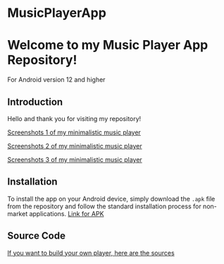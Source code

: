 # MusicPlayerApp

# Welcome to my Music Player App Repository!
For Android version 12 and higher

## Introduction
Hello and thank you for visiting my repository! 

[Screenshots 1 of my minimalistic music player](https://github.com/IwanBelenko/MusicPlayerApp/blob/main/screenshot/photo_2024-06-13%2014.26.20.jpeg)

[Screenshots 2 of my minimalistic music player](https://github.com/IwanBelenko/MusicPlayerApp/blob/main/screenshot/photo_2024-06-13%2014.26.25.jpeg)

[Screenshots 3 of my minimalistic music player](https://github.com/IwanBelenko/MusicPlayerApp/blob/main/screenshot/photo_2024-06-13%2014.26.29.jpeg)


## Installation
To install the app on your Android device, simply download the `.apk` file from the repository and follow the standard installation process for non-market applications.
[Link for APK](https://github.com/IwanBelenko/MusicPlayerApp/blob/main/app-debug.apk)

## Source Code
[If you want to build your own player, here are the sources](https://github.com/IwanBelenko/MusicPlayerApp/tree/main/src/main/java/ru/jw/musicplayerapp)




